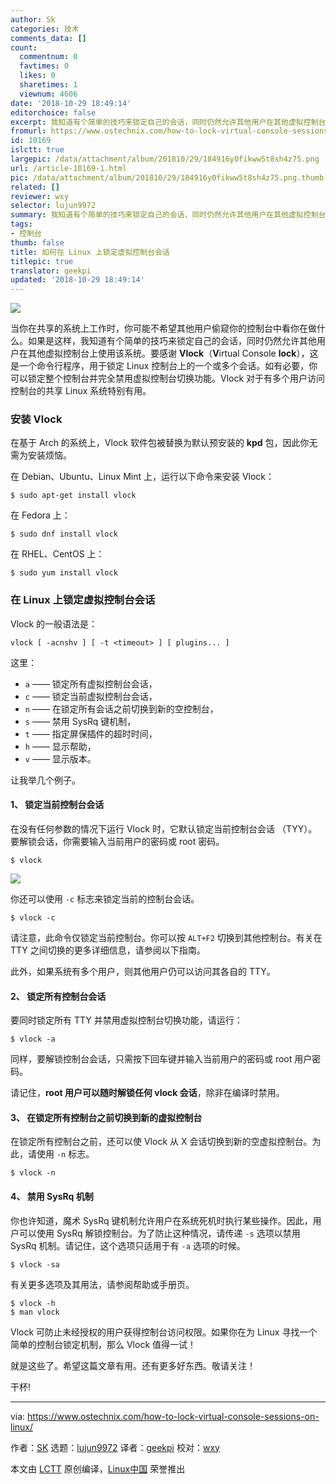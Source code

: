 ```yaml
---
author: Sk
categories: 技术
comments_data: []
count:
  commentnum: 0
  favtimes: 0
  likes: 0
  sharetimes: 1
  viewnum: 4606
date: '2018-10-29 18:49:14'
editorchoice: false
excerpt: 我知道有个简单的技巧来锁定自己的会话，同时仍然允许其他用户在其他虚拟控制台上使用该系统。
fromurl: https://www.ostechnix.com/how-to-lock-virtual-console-sessions-on-linux/
id: 10169
islctt: true
largepic: /data/attachment/album/201810/29/184916y0fikww5t8sh4z75.png
url: /article-10169-1.html
pic: /data/attachment/album/201810/29/184916y0fikww5t8sh4z75.png.thumb.jpg
related: []
reviewer: wxy
selector: lujun9972
summary: 我知道有个简单的技巧来锁定自己的会话，同时仍然允许其他用户在其他虚拟控制台上使用该系统。
tags:
- 控制台
thumb: false
title: 如何在 Linux 上锁定虚拟控制台会话
titlepic: true
translator: geekpi
updated: '2018-10-29 18:49:14'
---
```


![](/data/attachment/album/201810/29/184916y0fikww5t8sh4z75.png)


当你在共享的系统上工作时，你可能不希望其他用户偷窥你的控制台中看你在做什么。如果是这样，我知道有个简单的技巧来锁定自己的会话，同时仍然允许其他用户在其他虚拟控制台上使用该系统。要感谢 **Vlock**（**V**irtual Console **lock**），这是一个命令行程序，用于锁定 Linux 控制台上的一个或多个会话。如有必要，你可以锁定整个控制台并完全禁用虚拟控制台切换功能。Vlock 对于有多个用户访问控制台的共享 Linux 系统特别有用。


### 安装 Vlock


在基于 Arch 的系统上，Vlock 软件包被替换为默认预安装的 **kpd** 包，因此你无需为安装烦恼。


在 Debian、Ubuntu、Linux Mint 上，运行以下命令来安装 Vlock：



```
$ sudo apt-get install vlock
```

在 Fedora 上：



```
$ sudo dnf install vlock
```

在 RHEL、CentOS 上：



```
$ sudo yum install vlock
```

### 在 Linux 上锁定虚拟控制台会话


Vlock 的一般语法是：



```
vlock [ -acnshv ] [ -t <timeout> ] [ plugins... ]
```

这里：


* `a` —— 锁定所有虚拟控制台会话，
* `c` —— 锁定当前虚拟控制台会话，
* `n` —— 在锁定所有会话之前切换到新的空控制台，
* `s` —— 禁用 SysRq 键机制，
* `t` —— 指定屏保插件的超时时间，
* `h` —— 显示帮助，
* `v` —— 显示版本。


让我举几个例子。


#### 1、 锁定当前控制台会话


在没有任何参数的情况下运行 Vlock 时，它默认锁定当前控制台会话 （TYY）。要解锁会话，你需要输入当前用户的密码或 root 密码。



```
$ vlock
```

![](/data/attachment/album/201810/29/184917u5jy5ujjbdjddptp.gif)


你还可以使用 `-c` 标志来锁定当前的控制台会话。



```
$ vlock -c
```

请注意，此命令仅锁定当前控制台。你可以按 `ALT+F2` 切换到其他控制台。有关在 TTY 之间切换的更多详细信息，请参阅以下指南。


此外，如果系统有多个用户，则其他用户仍可以访问其各自的 TTY。


#### 2、 锁定所有控制台会话


要同时锁定所有 TTY 并禁用虚拟控制台切换功能，请运行：



```
$ vlock -a
```

同样，要解锁控制台会话，只需按下回车键并输入当前用户的密码或 root 用户密码。


请记住，**root 用户可以随时解锁任何 vlock 会话**，除非在编译时禁用。


#### 3、 在锁定所有控制台之前切换到新的虚拟控制台


在锁定所有控制台之前，还可以使 Vlock 从 X 会话切换到新的空虚拟控制台。为此，请使用 `-n` 标志。



```
$ vlock -n
```

#### 4、 禁用 SysRq 机制


你也许知道，魔术 SysRq 键机制允许用户在系统死机时执行某些操作。因此，用户可以使用 SysRq 解锁控制台。为了防止这种情况，请传递 `-s` 选项以禁用 SysRq 机制。请记住，这个选项只适用于有 `-a` 选项的时候。



```
$ vlock -sa
```

有关更多选项及其用法，请参阅帮助或手册页。



```
$ vlock -h
$ man vlock
```

Vlock 可防止未经授权的用户获得控制台访问权限。如果你在为 Linux 寻找一个简单的控制台锁定机制，那么 Vlock 值得一试！


就是这些了。希望这篇文章有用。还有更多好东西。敬请关注！


干杯!




---


via: <https://www.ostechnix.com/how-to-lock-virtual-console-sessions-on-linux/>


作者：[SK](https://www.ostechnix.com/author/sk/) 选题：[lujun9972](https://github.com/lujun9972) 译者：[geekpi](https://github.com/geekpi) 校对：[wxy](https://github.com/wxy)


本文由 [LCTT](https://github.com/LCTT/TranslateProject) 原创编译，[Linux中国](https://linux.cn/) 荣誉推出